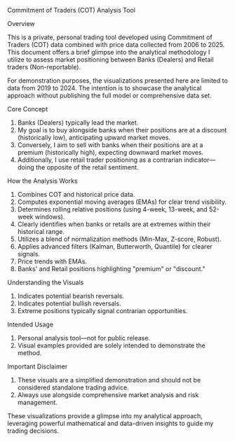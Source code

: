 Commitment of Traders (COT) Analysis Tool

Overview

This is a private, personal trading tool developed using Commitment of Traders (COT) data combined with price data collected from 2006 to 2025. This document offers a brief glimpse into the analytical methodology I utilize to assess market positioning between Banks (Dealers) and Retail traders (Non-reportable).

For demonstration purposes, the visualizations presented here are limited to data from 2019 to 2024. The intention is to showcase the analytical approach without publishing the full model or comprehensive data set.


Core Concept

1. Banks (Dealers) typically lead the market.
2. My goal is to buy alongside banks when their positions are at a discount (historically low), anticipating upward market moves.
3. Conversely, I aim to sell with banks when their positions are at a premium (historically high), expecting downward market moves.
4. Additionally, I use retail trader positioning as a contrarian indicator—doing the opposite of the retail sentiment.


How the Analysis Works


1. Combines COT and historical price data.
2. Computes exponential moving averages (EMAs) for clear trend visibility.
3. Determines rolling relative positions (using 4-week, 13-week, and 52-week windows).
4. Clearly identifies when banks or retails are at extremes within their historical range.
5. Utilizes a blend of normalization methods (Min-Max, Z-score, Robust).
6. Applies advanced filters (Kalman, Butterworth, Quantile) for clearer signals.
7. Price trends with EMAs.
8. Banks' and Retail positions highlighting "premium" or "discount."


Understanding the Visuals

1. Indicates potential bearish reversals.
2. Indicates potential bullish reversals.
3. Extreme positions typically signal contrarian opportunities.
   

Intended Usage

1. Personal analysis tool—not for public release.
2. Visual examples provided are solely intended to demonstrate the method.
   

Important Disclaimer

 1. These visuals are a simplified demonstration and should not be considered standalone trading advice.
 2. Always use alongside comprehensive market analysis and risk management.

These visualizations provide a glimpse into my analytical approach, leveraging powerful mathematical and data-driven insights to guide my trading decisions.
